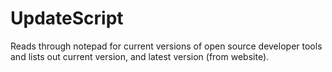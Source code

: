 # UpdateScript
Reads through notepad for current versions of open source developer tools and lists out current version, and latest version (from website).
